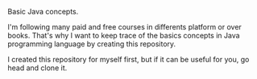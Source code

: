Basic Java concepts.

I'm following many paid and free courses in differents platform or over books.
That's why I want to keep trace of the basics concepts in Java programming language by creating this repository.

I created this repository for myself first, but if it can be useful for you, go head and clone it.

